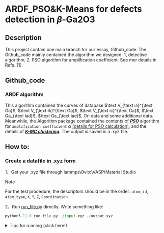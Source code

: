 # ARDF_PSO&K-Means for defects detection in $\beta$-Ga2O3

## Description

This project contain one main branch for our essay, Github_code. The Github_code mainly contained the algorithm we designed: 1, detective algorithm; 2. PSO algorithm for amplification coefficient. See mor details in Refs. [1].

## Github_code

### ARDF algorithm

This algorithm contained the curves of database $\text V_{\text ia}^{\text Ga}$, $\text V_{\text ib}^{\text Ga}$, $\text V_{\text ic}^{\text Ga}$, $\text Ga_{\text iad}$, $\text Ga_{\text iae}$, Ori data and some additional data. Meanwhile, the Algorithm package contained the contents of ***<u>PSO</u>*** algorithm for `amplification coefficient` $\alpha$ [(details for PSO calculation)](Github_code/PSO_4_amplification_coefficient), and the details of ***<u>K-MC  clustering</u>***. The output is saved in a .xyz file.

## How to:

### Create a datafile in .xyz form

1、Get your .xyz file through lammps\Ovito\VASP\Material Studio 

> [!NOTE]
>
> For the test procedure, the descriptors should be in the order: `atom_id`, `atom_type`, `X`, `Y`, `Z`, `Coordination`



2、Run [ run_file.py](Github_code/examples/Statistic_test4_4000_5_defects/run_file.py) directly. Write something like:

```python
python3.11.0 run_file.py ./input.xyz ./output.xyz 
```

<details>
    <summary>Tips for running (click here!)</summary>
    	Users need to install the numpy, pandas, math, matplotlib, scipy, sklearn packages in native python environment to run the program properly.

- `./input.xyz` should be changed to the test file directory, while `./output.xyz` refers to the output result directory.

- Amplification coefficient for split vacancy defects ($\text V_{\text ia}^{\text Ga}$, $\text V_{\text ib}^{\text Ga}$, $\text V_{\text ic}^{\text Ga}$) and split interstitial defects ( $\text Ga_{\text iad}$, $\text Ga_{\text iae}$) could be modified through:

  ```python
  python3.11.0 run_file.py ./input_file.xyz ./output.xyz --amplification_coefficient4abc 'Y' --amplification_coefficient4de 'X'
  ```

  The default values of amplification coefficient`(15.9427 for type a, b & c, 13.8829 for type d&e)` are usually sufficient to get a good accuracy after PSO algorithm for them.

- For `atom type`, the default value is set as 1. While it could be changed through :

  ```python
  python3.11.0 run_file.py ./use_file.xyz ./output.xyz  --amplification_coefficient4abc 'Y' --amplification_coefficient4de 'X' --atom_type 'num'
  ```

  `--atom_type 'num'` stands for the atom type you need to change for your tests.

## References

If you use this code to run a defects detection process, please cite:

Yan M, Zhao J, Djurabekova F, et al. Generalized Algorithm for Recognition of Complex Point Defects in Large-Scale β-Ga2O3[J]. arXiv preprint arXiv:2401.15920, 2024.[ https://doi.org/10.48550/arXiv.2401.15920](https://doi.org/10.48550/arXiv.2401.15920)

## Contributors

- Mengzhi Yan (main)
- Junlei Zhao
- Zongwei Xu
- Jesper Byggmästar
